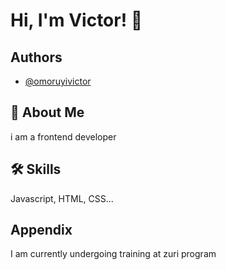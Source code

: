 
# Hi, I'm Victor! 👋


## Authors

- [@omoruyivictor](https://www.github.com/octokatherine)


## 🚀 About Me
i am a frontend developer 


## 🛠 Skills
Javascript, HTML, CSS...


## Appendix

I am currently undergoing training at zuri program

